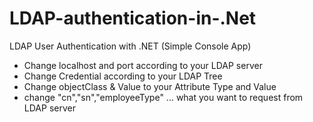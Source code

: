 # LDAP-authentication-in-.Net
LDAP User Authentication with .NET (Simple Console App)

* Change localhost and port according to your LDAP server
* Change Credential according to your LDAP Tree
* Change objectClass & Value to your Attribute Type and Value
* change "cn","sn","employeeType" ... what you want to request from LDAP server

